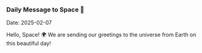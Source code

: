 ### Daily Message to Space 🌌
Date: 2025-02-07

Hello, Space! 🌍 We are sending our greetings to the universe from Earth on this beautiful day!
